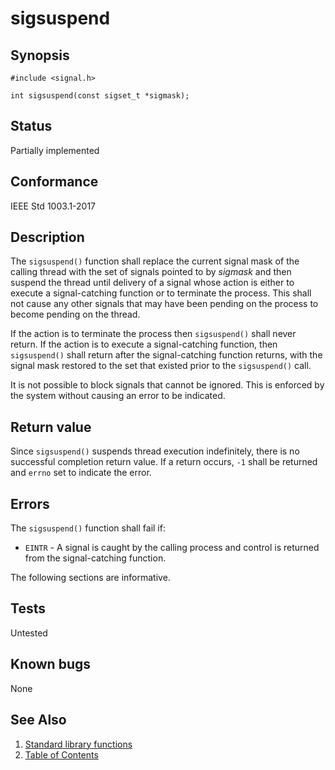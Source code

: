 # sigsuspend

## Synopsis

`#include <signal.h>`

`int sigsuspend(const sigset_t *sigmask);`

## Status

Partially implemented

## Conformance

IEEE Std 1003.1-2017

## Description

The `sigsuspend()` function shall replace the current signal mask of the calling thread with the set of signals pointed
to by _sigmask_ and then suspend the thread until delivery of a signal whose action is either to execute a
signal-catching function or to terminate the process. This shall not cause any other signals that may have been pending
on the process to become pending on the thread.

If the action is to terminate the process then `sigsuspend()` shall never return. If the action is to execute a
signal-catching function, then `sigsuspend()` shall return after the signal-catching function returns, with the signal
mask restored to the set that existed prior to the `sigsuspend()` call.

It is not possible to block signals that cannot be ignored. This is enforced by the system without causing an error
to be indicated.

## Return value

Since `sigsuspend()` suspends thread execution indefinitely, there is no successful completion return value. If a return
occurs, `-1` shall be returned and `errno` set to indicate the error.

## Errors

The `sigsuspend()` function shall fail if:

- `EINTR` - A signal is caught by the calling process and control is returned from the signal-catching function.</br>
  
The following sections are informative.

## Tests

Untested

## Known bugs

None

## See Also

1. [Standard library functions](../index.md)
2. [Table of Contents](../../../index.md)
